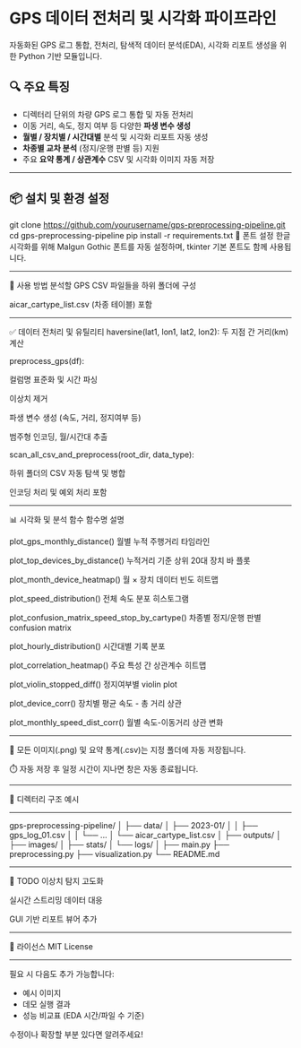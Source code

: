 # GPS 데이터 전처리 및 시각화 파이프라인

자동화된 GPS 로그 통합, 전처리, 탐색적 데이터 분석(EDA), 시각화 리포트 생성을 위한 Python 기반 모듈입니다.

## 🔍 주요 특징

- 디렉터리 단위의 차량 GPS 로그 통합 및 자동 전처리
- 이동 거리, 속도, 정지 여부 등 다양한 **파생 변수 생성**
- **월별 / 장치별 / 시간대별** 분석 및 시각화 리포트 자동 생성
- **차종별 교차 분석** (정지/운행 판별 등) 지원
- 주요 **요약 통계 / 상관계수** CSV 및 시각화 이미지 자동 저장

---

## 📦 설치 및 환경 설정

git clone https://github.com/yourusername/gps-preprocessing-pipeline.git
cd gps-preprocessing-pipeline
pip install -r requirements.txt
🔧 폰트 설정
한글 시각화를 위해 Malgun Gothic 폰트를 자동 설정하며, tkinter 기본 폰트도 함께 사용됩니다.

---

🚀 사용 방법
분석할 GPS CSV 파일들을 하위 폴더에 구성

aicar_cartype_list.csv (차종 테이블) 포함

---

✅ 데이터 전처리 및 유틸리티
haversine(lat1, lon1, lat2, lon2): 두 지점 간 거리(km) 계산

preprocess_gps(df):

컬럼명 표준화 및 시간 파싱

이상치 제거

파생 변수 생성 (속도, 거리, 정지여부 등)

범주형 인코딩, 월/시간대 추출

scan_all_csv_and_preprocess(root_dir, data_type):

하위 폴더의 CSV 자동 탐색 및 병합

인코딩 처리 및 예외 처리 포함

---

📊 시각화 및 분석 함수
함수명	설명

plot_gps_monthly_distance()	월별 누적 주행거리 타임라인

plot_top_devices_by_distance()	누적거리 기준 상위 20대 장치 바 플롯

plot_month_device_heatmap()	월 × 장치 데이터 빈도 히트맵

plot_speed_distribution()	전체 속도 분포 히스토그램

plot_confusion_matrix_speed_stop_by_cartype()	차종별 정지/운행 판별 confusion matrix

plot_hourly_distribution()	시간대별 기록 분포

plot_correlation_heatmap()	주요 특성 간 상관계수 히트맵

plot_violin_stopped_diff()	정지여부별 violin plot

plot_device_corr()	장치별 평균 속도 - 총 거리 상관

plot_monthly_speed_dist_corr()	월별 속도-이동거리 상관 변화

---

📁 모든 이미지(.png) 및 요약 통계(.csv)는 지정 폴더에 자동 저장됩니다.

⏱️ 자동 저장 후 일정 시간이 지나면 창은 자동 종료됩니다.

---

📂 디렉터리 구조 예시

---

gps-preprocessing-pipeline/
│
├── data/
│   ├── 2023-01/
│   │   ├── gps_log_01.csv
│   │   └── ...
│   └── aicar_cartype_list.csv
│
├── outputs/
│   ├── images/
│   ├── stats/
│   └── logs/
│
├── main.py
├── preprocessing.py
├── visualization.py
└── README.md

---

📌 TODO
이상치 탐지 고도화

실시간 스트리밍 데이터 대응

GUI 기반 리포트 뷰어 추가

---

📄 라이선스
MIT License

--- 

필요 시 다음도 추가 가능합니다:
- 예시 이미지
- 데모 실행 결과
- 성능 비교표 (EDA 시간/파일 수 기준)

수정이나 확장할 부분 있다면 알려주세요!
